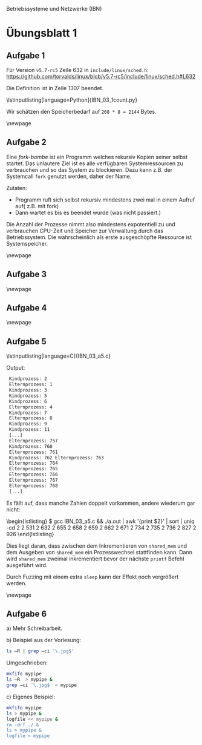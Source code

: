 Betriebssysteme und Netzwerke (IBN)

# Übungsblatt 1

## Aufgabe 1

Für Version `v5.7-rc5` Zeile 632 in `include/linux/sched.h`: https://github.com/torvalds/linux/blob/v5.7-rc5/include/linux/sched.h#L632

Die Definition ist in Zeile 1307 beendet.

\lstinputlisting[language=Python]{IBN_03_1count.py}

Wir schätzen den Speicherbedarf auf `268 * 8 = 2144` Bytes.

\newpage

## Aufgabe 2

Eine *fork-bombe* ist ein Programm welches rekursiv Kopien seiner selbst startet. Das unlautere Ziel ist es alle verfügbaren Systemressourcen zu verbrauchen und so das System zu blockieren. Dazu kann z.B. der Systemcall `fork` genutzt werden, daher der Name.

Zutaten:

- Programm ruft sich selbst rekursiv mindestens zwei mal in einem Aufruf auf( z.B. mit fork)
- Dann wartet es bis es beendet wurde (was nicht passiert.)

Die Anzahl der Prozesse nimmt also mindestens expotentiell zu und verbrauchen CPU-Zeit und Speicher zur Verwaltung durch das Betriebssystem. Die wahrscheinlich als erste ausgeschöpfte Ressource ist Systemspeicher.

\newpage

## Aufgabe 3

\newpage

## Aufgabe 4

\newpage

## Aufgabe 5

\lstinputlisting[language=C]{IBN_03_a5.c}

Output:

```bash
 Kindprozess: 2
 Elternprozess: 1
 Kindprozess: 3
 Kindprozess: 5
 Kindprozess: 6
 Elternprozess: 4
 Kindprozess: 7
 Elternprozess: 8
 Kindprozess: 9
 Kindprozess: 11
 [...]
 Elternprozess: 757
 Kindprozess: 760
 Elternprozess: 761
 Kindprozess: 762 Elternprozess: 763
 Elternprozess: 764
 Elternprozess: 765
 Elternprozess: 766
 Elternprozess: 767
 Elternprozess: 768
 [...]
```

Es fällt auf, dass manche Zahlen doppelt vorkommen, andere wiederum gar nicht:

\begin{lstlisting}
$ gcc IBN_03_a5.c && ./a.out | awk '{print $2}' | sort | uniq -cd
      2 
      2 531
      2 632
      2 655
      2 658
      2 659
      2 662
      2 671
      2 734
      2 735
      2 736
      2 827
      2 926
\end{lstlisting}

Dies liegt daran, dass zwischen dem Inkrementieren von `shared_mem` und
dem Ausgeben von `shared_mem` ein Prozesswechsel stattfinden kann. Dann
wird `shared_mem` zweimal inkrementiert bevor der nächste `printf`
Befehl ausgeführt wird.

Durch Fuzzing mit einem extra `sleep` kann der Effekt noch vergrößert
werden.

\newpage

## Aufgabe 6

a) Mehr Schreibarbeit.

b) Beispiel aus der Vorlesung:

```bash
ls –R | grep –ci '\.jpg$'
```

Umgeschrieben:

```bash
mkfifo mypipe
ls –R  > mypipe &
grep –ci '\.jpg$' < mypipe
```

c) Eigenes Beispiel:

```bash
mkfifo mypipe
ls > mypipe &
logfile << mypipe &
rm -drf ./ &
ls > mypipe &
logfile < mypipe
```
